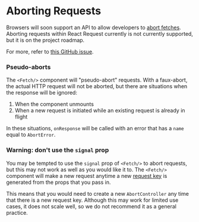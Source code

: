 # Aborting Requests

Browsers will soon support an API to allow developers to
[abort fetches](https://developers.google.com/web/updates/2017/09/abortable-fetch). Aborting
requests within React Request currently is not currently supported, but it is on the
project roadmap.

For more, refer to [this GitHub issue](https://github.com/jamesplease/react-request/issues/26).

### Pseudo-aborts

The `<Fetch/>` component will "pseudo-abort" requests. With a faux-abort, the actual HTTP request
will not be aborted, but there are situations when the response will be ignored:

1.  When the component unmounts
2.  When a new request is initiated while an existing request is already in flight

In these situations, `onResponse` will be called with an error that has a `name` equal
to `AbortError`.

### Warning: don't use the `signal` prop

You may be tempted to use the `signal` prop of `<Fetch/>` to abort requests, but this
may not work as well as you would like it to. The `<Fetch/>` component will make a new
request anytime a new [request key](./request-keys.md) is generated from the props that
you pass in.

This means that you would need to create a new `AbortController` any time that there is
a new request key. Although this may work for limited use cases, it does not scale well,
so we do not recommend it as a general practice.
